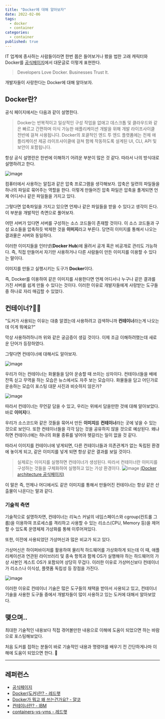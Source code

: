 ```yaml
---
title: "Docker에 대해 알아보자"
date: 2022-02-06
tags:
  - docker
  - container
categories:
  - container
published: true
---
```


IT 업계에 종사하는 사람들이라면 한번 쯤은 들어보거나 봤을 법한 고래 캐릭터와 Docker를 [공식페이지](https://www.docker.com/)에서 대문글로 이렇게 표현한다.

> Developers Love Docker. Businesses Trust It.

개발자들이 사랑한다는 Docker에 대해 알아보자.

## Docker란?

공식 페이지에서는 다음과 같이 설명한다.

> Docker는 반복적이고 일상적인 구성 작업을 없애고 데스크톱 및 클라우드와 같은 빠르고 간편하며 이식 가능한 애플리케이션 개발을 위해 개발 라이프사이클 전반에 걸쳐 사용됩니다. Docker의 포괄적인 엔드 투 엔드 플랫폼에는 전체 애플리케이션 제공 라이프사이클에 걸쳐 함께 작동하도록 설계된 UI, CLI, API 및 보안이 포함됩니다.

항상 공식 설명란은 한번에 이해하기 어려운 부분이 많은 것 같다. 따라서 나의 방식대로 설명하려고 한다.

![image](https://github.com/lee20h/blog/assets/59367782/3fb7f963-a245-477d-a632-05521d5b6b90)

컴퓨터에서 사용하는 알집과 같은 압축 프로그램을 생각해보자. 압축은 일련의 파일들을 하나의 파일로 묶어주는 역할을 한다. 이렇게 만들어진 압축 파일은 압축을 풀게되면 언제 어디서나 같은 파일들을 가지고 있다.

그렇다면 압축파일을 가지고 있으면 언제나 같은 파일들을 받을 수 있다고 생각이 든다. 이 부분을 개발적인 측면으로 풀어보자.

어떤 서버가 있다면 서버를 구성하는 소스 코드들이 존재할 것이다. 이 소스 코드들과 구성 요소들을 압축하듯 박제한 것을 **이미지**라고 부른다. 당연히 이미지를 통해서 나오는 결과물은 서버와 동일하다.

이러한 이미지들을 인터넷(**Docker Hub**)에 올려서 공개 혹은 비공개로 관리도 가능하다. 즉, 직접 만들어서 자기만 사용하거나 다른 사람들이 만든 이미지를 이용할 수 있다는 말이다.

이미지를 만들고 실행시키는 도구가 **Docker**이다.

즉, Docker를 이용하여 같은 이미지를 사용한다면 언제 어디서나 누구나 같은 결과를 가진 서버를 쉽게 만들 수 있다는 것이다. 이러한 이유로 개발자들에게 사랑받는 도구들 중 하나로 자리 매김할 수 있었다.

## 컨테이너?🤷‍♂️

"도커가 사용되는 이유는 대충 알겠는데 사용하려고 검색하니까 **컨테이너**라는게 나오는데 이게 뭐예요?"

막상 사용하려하니까 위와 같은 궁금증이 생길 것이다. 이제 조금 이해하려했는데 새로운 단어가 등장하였다.

그렇다면 컨테이너에 대해서도 알아보자.

![image](https://github.com/lee20h/blog/assets/59367782/55266e0e-44e0-4ff6-b3e7-f17eaa740bc2)

우리가 아는 컨테이너는 화물들을 담아 운송할 때 쓰이는 상자이다. 컨테이너들을 배에 잔뜩 싣고 무역을 하는 모습은 뉴스에서도 자주 보는 모습이다. 화물들을 담고 어딘가로 운송하는 모습이 포스팅 대문 사진과 비슷하지 않은가?

![image](https://github.com/lee20h/blog/assets/59367782/59cde6ba-e5d3-44d1-8ef7-0d7d1ba7cd38)

따라서 컨테이너는 무언갈 담을 수 있고, 우리는 위에서 담을만한 것에 대해 알아보았다. 바로 **이미지**다.

우리가 소스코드와 같은 것들을 묶어서 만든 **이미지**를 **컨테이너**라는 곳에 넣을 수 있는 것으로 보인다. 또한 컨테이너들을 각각 담는 것을 공유하지 않을 것으로 예상된다. 왜냐하면 컨테이너에는 하나의 화물 종류를 넣어야 헷갈리는 일이 없을 것 같다.

따라서 이미지를 컨테이너에 넣게되면, 다른 컨테이너들과 의존관계가 없는 독립된 환경에 놓이게 되고, 같은 이미지를 넣게 되면 항상 같은 결과를 보일 것이다.

> 실제로는 이미지를 실행하면 컨테이너가 생성된다. 따라서 컨테이너란 이미지를 구성하는 것들을 구체화하여 실행하고 있는 가상 환경이다.
> ![image](https://github.com/lee20h/blog/assets/59367782/83e453fe-631a-437a-8ae4-2fb65a471d3f)
[(Docker architecture 공식페이지)](https://docs.docker.com/get-started/overview/)

이 말은 즉, 언제나 어디에서도 같은 이미지를 통해서 만들어진 컨테이너는 항상 같은 산출물이 나온다는 말과 같다.

### 기술적 측면

기술적으로 설명하자면, 컨테이너는 리눅스 커널의 네임스페이스와 cgroup(컨트롤 그룹)을 이용하여 프로세스를 격리하고 사용할 수 있는 리소스(CPU, Memory 등)을 제어할 수 있도록 운영체제 가상화를 통해 이루어져있다.

또한, 이전에 사용되었던 가상머신과 많은 비교가 되고 있다.

가상머신은 하이퍼바이저를 활용하여 물리적 하드웨어를 가상화하게 되는데 이 때, 애플리케이션과 연관된 라이브러리 및 종속 항목과 함께 OS가 실행해야 하는 하드웨어의 가상 사본인 게스트 OS가 포함되어 상당히 무겁다. 이러한 이유로 가상머신보다 컨테이너가 리소스나 이식성, 플랫폼 독립성 등 장점을 가진다.

![image](https://github.com/lee20h/blog/assets/59367782/dae6d1d3-2767-4a46-893b-72eab4fbe730)

이러한 이유로 컨테이너 기술은 많은 도구들의 채택을 받아서 사용되고 있고, 컨테이너 기술을 사용한 도구들 중에서 개발자들이 많이 사용하고 있는 도커에 대해서 알아보았다.

## 맺으며..

최대한 기술적인 내용보다 직접 겪어볼만한 내용으로 이해에 도움이 되었으면 하는 바람으로 포스팅해보았다.

처음 도커를 접하는 분들이 바로 기술적인 내용과 명령어를 배우기 전 간단하게나마 이해에 도움이 되었으면 한다. 🤞

---

## 레퍼런스

- [공식페이지](https://www.docker.com/)
- [Docker(도커)란? - 레드햇](https://www.redhat.com/ko/topics/containers/what-is-docker)
- [Docker가 뭐고 왜 쓰는건가요? - 얄코](https://www.yalco.kr/08_docker/)
- [컨테이너란? - IBM](https://www.ibm.com/kr-ko/cloud/learn/containers)
- [containers-vs-vms - 레드햇](https://www.redhat.com/ko/topics/containers/containers-vs-vms)